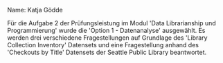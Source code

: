 Name: Katja Gödde

Für die Aufgabe 2 der Prüfungsleistung im Modul 'Data Librarianship und Programmierung' wurde die 'Option 1 - Datenanalyse' ausgewählt. 
Es werden drei verschiedene Fragestellungen auf Grundlage des 'Library Collection Inventory' Datensets und eine Fragestellung anhand des 'Checkouts by Title' Datensets der Seattle Public Library beantwortet. 